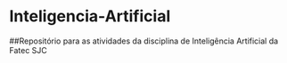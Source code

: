 # Inteligencia-Artificial

##Repositório para as atividades da disciplina de Inteligência Artificial da Fatec SJC
